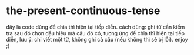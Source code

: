 # the-present-continuous-tense
đây là code dùng để chia thì hiện tại tiếp diễn. cách dùng: ghi từ cần kiểm tra sau đó chọn dấu hiệu mà câu đó có, tương ứng để chia thì hiện tại tiếp diễn, lưu ý: chỉ viết một từ, không ghi cả câu (nếu không thì sẽ bị lỗi). enjoy ;)
